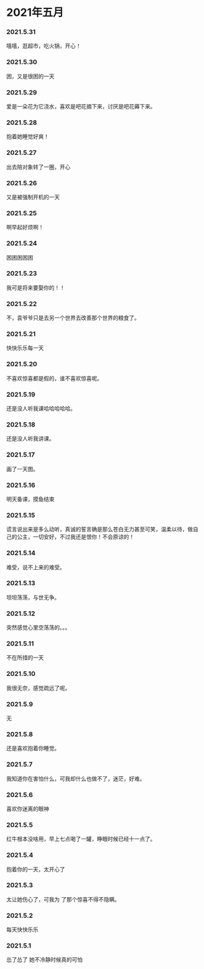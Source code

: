 # 2021年五月

### 2021.5.31 
嘻嘻，逛超市，吃火锅，开心！
### 2021.5.30 
困，又是很困的一天
### 2021.5.29 
爱是一朵花为它浇水，喜欢是吧花摘下来，讨厌是吧花薅下来。
### 2021.5.28 
抱着她睡觉好爽！
### 2021.5.27
出去陪对象转了一圈，开心
### 2021.5.26 
又是被强制开机的一天
### 2021.5.25 
啊早起好烦啊！
### 2021.5.24 
困困困困困
### 2021.5.23
我可是将来要娶你的！！ 
### 2021.5.22 
不，袁爷爷只是去另一个世界去改善那个世界的粮食了。
### 2021.5.21 
快快乐乐每一天
### 2021.5.20
不喜欢惊喜都是假的，谁不喜欢惊喜呢。 
### 2021.5.19 
还是没人听我课哈哈哈哈哈。
### 2021.5.18
还是没人听我讲课。
### 2021.5.17 
画了一天图。 
### 2021.5.16
明天备课，摸鱼结束
### 2021.5.15
谎言说出来是多么动听，真诚的誓言确是那么苍白无力甚至可笑，温柔以待，做自己的公主，一切安好，不过我还是恨你！不会原谅的！
### 2021.5.14
难受，说不上来的难受。
### 2021.5.13
坦坦荡荡，与世无争。
### 2021.5.12
突然感觉心里空荡荡的。。。
### 2021.5.11
不在所措的一天
### 2021.5.10
我很无奈，感觉疏远了呢。
### 2021.5.9
无
### 2021.5.8
还是喜欢抱着你睡觉。
### 2021.5.7
我知道你在害怕什么，可我却什么也做不了，迷茫，好难。
### 2021.5.6
喜欢你迷离的眼神
### 2021.5.5
红牛根本没啥用，早上七点喝了一罐，睁眼时候已经十一点了。
### 2021.5.4
抱着你的一天，太开心了
### 2021.5.3
太让她伤心了，可我为
了那个惊喜不得不隐瞒。
### 2021.5.2
每天快快乐乐
### 2021.5.1
怂了怂了 她不冷静时候真的可怕
